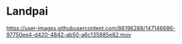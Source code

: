 # Landpai

https://user-images.githubusercontent.com/86196288/147146686-97750ee4-d420-4842-ab50-a6c135885e82.mov

